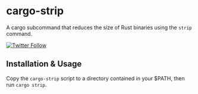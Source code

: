 # cargo-strip

A cargo subcommand that reduces the size of Rust binaries using the `strip` command.

[![Twitter Follow](https://img.shields.io/twitter/follow/guedou.svg?style=social)](https://twitter.com/intent/follow?screen_name=guedou)

## Installation & Usage

Copy the `cargo-strip` script to a directory contained in your $PATH, then run `cargo strip`.
